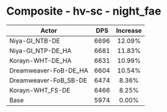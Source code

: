 # Composite - hv-sc - night_fae
| Actor | DPS | Increase |
|---|:---:|:---:|
|Niya-GI_NTB-DE|6696|12.09%|
|Niya-GI_NTP-DE_HA|6681|11.83%|
|Korayn-WHT-DE_HA|6631|10.99%|
|Dreamweaver-FoB-DE_HA|6604|10.54%|
|Dreamweaver-FoB_SB-DE|6474|8.36%|
|Korayn-WHT_FS-DE|6466|8.25%|
|Base|5974|0.00%|
